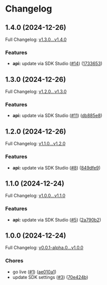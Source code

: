 # Changelog

## 1.4.0 (2024-12-26)

Full Changelog: [v1.3.0...v1.4.0](https://github.com/evrimai/python-client/compare/v1.3.0...v1.4.0)

### Features

* **api:** update via SDK Studio ([#14](https://github.com/evrimai/python-client/issues/14)) ([1733653](https://github.com/evrimai/python-client/commit/17336532dc3f942af8f428889f42c02a0f86183f))

## 1.3.0 (2024-12-26)

Full Changelog: [v1.2.0...v1.3.0](https://github.com/evrimai/python-client/compare/v1.2.0...v1.3.0)

### Features

* **api:** update via SDK Studio ([#11](https://github.com/evrimai/python-client/issues/11)) ([db885e8](https://github.com/evrimai/python-client/commit/db885e815107118ca29aa51913b87a11d6da28ba))

## 1.2.0 (2024-12-26)

Full Changelog: [v1.1.0...v1.2.0](https://github.com/evrimai/python-client/compare/v1.1.0...v1.2.0)

### Features

* **api:** update via SDK Studio ([#8](https://github.com/evrimai/python-client/issues/8)) ([849dfe9](https://github.com/evrimai/python-client/commit/849dfe93bfa69955739dcc856190818a23c26c98))

## 1.1.0 (2024-12-24)

Full Changelog: [v1.0.0...v1.1.0](https://github.com/evrimai/python-client/compare/v1.0.0...v1.1.0)

### Features

* **api:** update via SDK Studio ([#5](https://github.com/evrimai/python-client/issues/5)) ([2a790b2](https://github.com/evrimai/python-client/commit/2a790b24ef4069baa1a9bf5821e59217f13dbadd))

## 1.0.0 (2024-12-24)

Full Changelog: [v0.0.1-alpha.0...v1.0.0](https://github.com/evrimai/python-client/compare/v0.0.1-alpha.0...v1.0.0)

### Chores

* go live ([#1](https://github.com/evrimai/python-client/issues/1)) ([ae010a1](https://github.com/evrimai/python-client/commit/ae010a160d0c1b0d2a4f8c436cc87b2219bad52f))
* update SDK settings ([#3](https://github.com/evrimai/python-client/issues/3)) ([70e424b](https://github.com/evrimai/python-client/commit/70e424b5e76aceff0e5536a894768870ea14977a))
